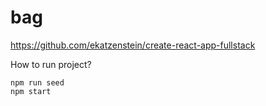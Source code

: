 # bag
https://github.com/ekatzenstein/create-react-app-fullstack

How to run project?

    npm run seed
    npm start

